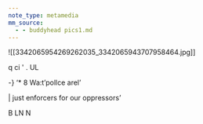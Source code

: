 ```yaml
---
note_type: metamedia
mm_source:
  - - buddyhead pics1.md
---
```


![[3342065954269262035_3342065943707958464.jpg]]

q ci ' . UL

-} ‘* 8 Wa:t’pollce arel’

| just enforcers for
our oppressors’

B LN N

